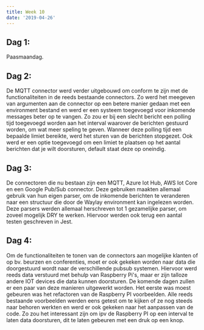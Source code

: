 ```yaml
---
title: Week 10
date: '2019-04-26'
---
```


## Dag 1:

Paasmaandag.

## Dag 2:

De MQTT connector werd verder uitgebouwd om conform te zijn met de functionaliteiten in de reeds bestaande connectors. Zo werd het meegeven van argumenten aan de connector op een betere manier gedaan met een environment bestand en werd er een systeem toegevoegd voor inkomende messages beter op te vangen. Zo zou er bij een slecht bericht een polling tijd toegevoegd worden aan het interval waarover de berichten gestuurd worden, om wat meer speling te geven. Wanneer deze polling tijd een bepaalde limiet bereikte, werd het sturen van de berichten stopgezet. Ook werd er een optie toegevoegd om een limiet te plaatsen op het aantal berichten dat je wilt doorsturen, default staat deze op oneindig.

## Dag 3:

De connectoren die nu bestaan zijn een MQTT, Azure Iot Hub, AWS Iot Core en een Google Pub/Sub connector. Deze gebruiken maakten allemaal gebruik van hun eigen parser, om de inkomende berichten te veranderen naar een structuur die door de Waylay environment kan ingelezen worden. Deze parsers werden allemaal herschreven tot 1 gezamelijke parser, om zoveel mogelijk DRY te werken. Hiervoor werden ook terug een aantal testen geschreven in Jest.

## Dag 4:

Om de functionaliteiten te tonen van de connectors aan mogelijke klanten of op bv. beurzen en conferenties, moet er ook gekeken worden naar data die doorgestuurd wordt naar de verschillende pubsub systemen. Hiervoor werd reeds data verstuurd met behulp van Raspberry Pi's, maar er zijn talloze andere IOT devices die data kunnen doorsturen. De komende dagen zullen er een paar van deze manieren uitgewerkt worden. Het eerste was moest gebeuren was het refactoren van de Raspberry PI voorbeelden. Alle reeds bestaande voorbeelden werden eens getest om te kijken of ze nog steeds naar behoren werkten en werd er ook gekeken naar het aanpassen van de code. Zo zou het interessant zijn om ipv de Raspberry PI op een interval te laten data doorsturen, dit te laten gebeuren met een druk op een knop.
